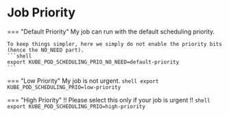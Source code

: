# Job Priority

=== "Default Priority"
    My job can run with the default scheduling priority.
    
    To keep things simpler, here we simply do not enable the priority bits (hence the NO_NEED part).
    ```shell
    export KUBE_POD_SCHEDULING_PRIO_NO_NEED=default-priority
    ```

=== "Low Priority"
    My job is not urgent.
    ```shell
    export KUBE_POD_SCHEDULING_PRIO=low-priority
    ```

=== "High Priority"
    !! Please select this only if your job is urgent !!
    ```shell
    export KUBE_POD_SCHEDULING_PRIO=high-priority
    ```
